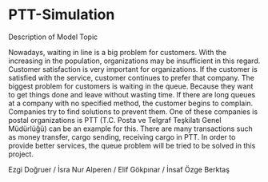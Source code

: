 # PTT-Simulation
Description of Model Topic

Nowadays, waiting in line is a big problem for customers. With the increasing in the population, organizations may be insufficient in this regard. Customer satisfaction is very important for organizations. If the customer is satisfied with the service, customer continues to prefer that company. 
The biggest problem for customers is waiting in the queue. Because they want to get things done and leave without wasting time. If there are long queues at a company with no specified method, the customer begins to complain. Companies try to find solutions to prevent them. One of these companies is postal organizations is PTT (T.C. Posta ve Telgraf Teşkilatı Genel Müdürlüğü) can be an example for this.
There are many transactions such as money transfer, cargo sending, receiving cargo in PTT.
In order to provide better services, the queue problem will be tried to be solved in this project.

Ezgi Doğruer / İsra Nur Alperen / Elif Gökpınar / İnsaf Özge Berktaş
